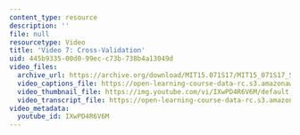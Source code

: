 ```yaml
---
content_type: resource
description: ''
file: null
resourcetype: Video
title: 'Video 7: Cross-Validation'
uid: 445b9335-00d0-99ec-c73b-738b4a13049d
video_files:
  archive_url: https://archive.org/download/MIT15.071S17/MIT15_071S17_Session_4.4.08_300k.mp4
  video_captions_file: https://open-learning-course-data-rc.s3.amazonaws.com/15-071-the-analytics-edge-spring-2017/94043af03ae4581bbfb9cb6dca2136ac_IXwPD4R6V6M.vtt
  video_thumbnail_file: https://img.youtube.com/vi/IXwPD4R6V6M/default.jpg
  video_transcript_file: https://open-learning-course-data-rc.s3.amazonaws.com/15-071-the-analytics-edge-spring-2017/965767a2ce9f40f0b878c37f063471f8_IXwPD4R6V6M.pdf
video_metadata:
  youtube_id: IXwPD4R6V6M
---
```

